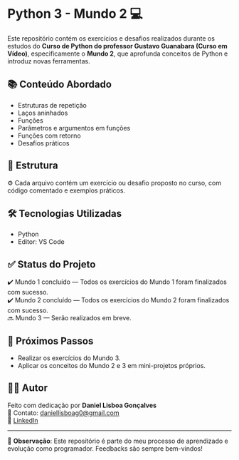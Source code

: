 # Python 3 - Mundo 2 💻

Este repositório contém os exercícios e desafios realizados durante os estudos do **Curso de Python do professor Gustavo Guanabara (Curso em Vídeo)**, especificamente o **Mundo 2**, que aprofunda conceitos de Python e introduz novas ferramentas.

## 📚 Conteúdo Abordado

- Estruturas de repetição
- Laços aninhados
- Funções
- Parâmetros e argumentos em funções
- Funções com retorno
- Desafios práticos

## 📂 Estrutura

⚙️ Cada arquivo contém um exercício ou desafio proposto no curso, com código comentado e exemplos práticos.

## 🛠️ Tecnologias Utilizadas

- Python
- Editor: VS Code

## ✅ Status do Projeto

✔️ Mundo 1 concluído — Todos os exercícios do Mundo 1 foram finalizados com sucesso.  
✔️ Mundo 2 concluído — Todos os exercícios do Mundo 2 foram finalizados com sucesso.  
🔜 Mundo 3 — Serão realizados em breve.

## 📌 Próximos Passos

- Realizar os exercícios do Mundo 3.
- Aplicar os conceitos do Mundo 2 e 3 em mini-projetos próprios.

## 🙋‍♂️ Autor

Feito com dedicação por **Daniel Lisboa Gonçalves**  
📧 Contato: [daniellisboag0@gmail.com](mailto:daniellisboag0@gmail.com)  
🔗 [LinkedIn](https://www.linkedin.com/in/daniellisboag0/)

---

📎 **Observação**: Este repositório é parte do meu processo de aprendizado e evolução como programador. Feedbacks são sempre bem-vindos!

